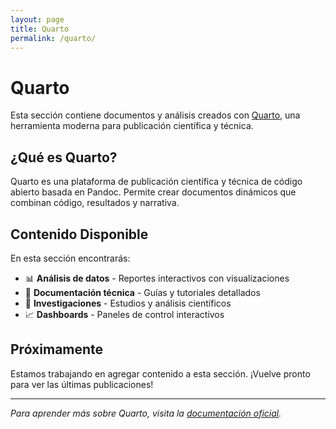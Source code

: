 ```yaml
---
layout: page
title: Quarto
permalink: /quarto/
---
```


# Quarto

Esta sección contiene documentos y análisis creados con [Quarto](https://quarto.org/), una herramienta moderna para publicación científica y técnica.

## ¿Qué es Quarto?

Quarto es una plataforma de publicación científica y técnica de código abierto basada en Pandoc. Permite crear documentos dinámicos que combinan código, resultados y narrativa.

## Contenido Disponible

En esta sección encontrarás:

- 📊 **Análisis de datos** - Reportes interactivos con visualizaciones
- 📝 **Documentación técnica** - Guías y tutoriales detallados
- 🔬 **Investigaciones** - Estudios y análisis científicos
- 📈 **Dashboards** - Paneles de control interactivos

## Próximamente

Estamos trabajando en agregar contenido a esta sección. ¡Vuelve pronto para ver las últimas publicaciones!

---

*Para aprender más sobre Quarto, visita la [documentación oficial](https://quarto.org/docs/).*